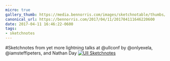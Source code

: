 ```yaml
---
micro: true
gallery_thumb: https://media.bennorris.com/images/sketchnotable/thumbs/ull-2017-sketchnotes-19.jpg
canonical_url: https://bennorris.com/2017/04/11/201704111646220600
date: 2017-04-11 16:46:22-0600
tags:
- sketchnotes
---
```


#Sketchnotes from yet more lightning talks at @ullconf by @onlyexela, @iamsteffipeters, and Nathan Day [![Ull Sketchnotes](https://media.bennorris.com/images/sketchnotable/ull-2017/ull-2017-sketchnotes-19.jpg)](https://media.bennorris.com/images/sketchnotable/ull-2017/ull-2017-sketchnotes-19.jpg)